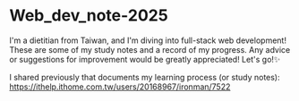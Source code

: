 # Web_dev_note-2025
I'm a dietitian from Taiwan, and I'm diving into full-stack web development! These are some of my study notes and a record of my progress.
Any advice or suggestions for improvement would be greatly appreciated!
Let's go!✨

I shared previously that documents my learning process (or study notes):
https://ithelp.ithome.com.tw/users/20168967/ironman/7522
